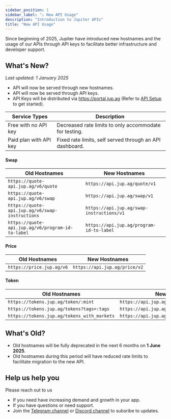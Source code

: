 ```yaml
---
sidebar_position: 1
sidebar_label: "⚠️ New API Usage"
description: "Introduction to Jupiter APIs"
title: "New API Usage"
---
```


<head>
    <title>API Usage</title>
    <meta name="twitter:card" content="summary" />
</head>

Since beginning of 2025, Jupiter have introduced new hostnames and the usage of our APIs through API keys to facilitate better infrastructure and developer support.

## What's New?

*Last updated: 1 January 2025*
- API will now be served through new hostnames.
- API will now be served through API keys.
- API Keys will be distributed via https://portal.jup.ag (Refer to [API Setup](./api-setup) to get started).

| Service Types | Description |
| --- | --- |
| Free with no API key | Decreased rate limits to only accommodate for testing. |
| Paid plan with API key | Fixed rate limits, self served through an API dashboard. |

#### Swap

| Old Hostnames | New Hostnames |
|---|---|
|`https://quote-api.jup.ag/v6/quote`|`https://api.jup.ag/quote/v1`|
|`https://quote-api.jup.ag/v6/swap`|`https://api.jup.ag/swap/v1`|
|`https://quote-api.jup.ag/v6/swap-instructions`|`https://api.jup.ag/swap-instructions/v1`|
|`https://quote-api.jup.ag/v6/program-id-to-label`|`https://api.jup.ag/program-id-to-label`|

#### Price

| Old Hostnames | New Hostnames |
|---|---|
|`https://price.jup.ag/v6`|`https://api.jup.ag/price/v2`|

#### Token

| Old Hostnames | New Hostnames |
|---|---|
|`https://tokens.jup.ag/token/:mint`|`https://api.jup.ag/tokens/v1/token/:mint`|
|`https://tokens.jup.ag/tokens?tags=:tags`|`https://api.jup.ag/tokens/v1/tagged/:tag`|
|`https://tokens.jup.ag/tokens_with_markets`|`https://api.jup.ag/tokens/v1/mints/tradable`|

## What's Old?

- Old hostnames will be fully deprecated in the next 6 months on **1 June 2025**.
- Old hostnames during this period will have reduced rate limits to facilitate migration to the new API.

## Help us help you

Please reach out to us
- If you need have increasing demand and growth in your app.
- If you have questions or need support.
- Join the [Telegram channel](https://t.me/jup_dev) or [Discord channel](https://discord.com/channels/897540204506775583/1115543693005430854) to subsribe to updates.